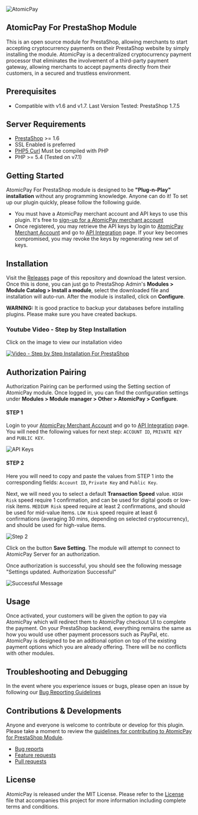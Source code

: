 ![AtomicPay](https://github.com/atomicpay/prestashop-plugin/blob/master/assets/atomicpay-plugin-header.png)
## AtomicPay For PrestaShop Module
This is an open source module for PrestaShop, allowing merchants to start accepting cryptocurrency payments on their PrestaShop website by simply installing the module. AtomicPay is a decentralized cryptocurrency payment processor that eliminates the involvement of a third-party payment gateway, allowing merchants to accept payments directly from their customers, in a secured and trustless environment.

## Prerequisites
* Compatible with v1.6 and v1.7. Last Version Tested: PrestaShop 1.7.5

## Server Requirements

* [PrestaShop](https://www.prestashop.com/en/system-requirements) >= 1.6
* SSL Enabled is preferred
* [PHP5 Curl](http://php.net/manual/en/curl.installation.php) Must be compiled with PHP
* PHP >= 5.4 (Tested on v7.1)

## Getting Started
AtomicPay For PrestaShop module is designed to be **"Plug-n-Play" installation** without any programming knowledge. Anyone can do it! To set up our plugin quickly, please follow the following guide.

- You must have a AtomicPay merchant account and API keys to use this plugin. It's free to [sign-up for a AtomicPay merchant account](https://merchant.atomicpay.io/beta-registration)
- Once registered, you may retrieve the API keys by login to [AtomicPay Merchant Account](https://merchant.atomicpay.io/login) and go to [API Integration](https://merchant.atomicpay.io/apiIntegration) page. If your key becomes compromised, you may revoke the keys by regenerating new set of keys.

## Installation
Visit the [Releases](https://github.com/atomicpay/woocommerce-plugin/releases) page of this repository and download the latest version. Once this is done, you can just go to PrestaShop Admin's **Modules > Module Catalog > Install a module**, select the downloaded file and installation will auto-run. After the module is installed, click on **Configure**.

**WARNING:** It is good practice to backup your databases before installing plugins. Please make sure you have created backups.

### Youtube Video - Step by Step Installation
Click on the image to view our installation video

[![Video - Step by Step Installation For PrestaShop](https://github.com/atomicpay/woocommerce-plugin/blob/master/templates/images/video.png)](https://www.youtube.com/watch?v=AO7Hdkdwr5s)

## Authorization Pairing
Authorization Pairing can be performed using the Setting section of AtomicPay module.
Once logged in, you can find the configuration settings under **Modules > Module manager > Other > AtomicPay > Configure**.

#### STEP 1
Login to your [AtomicPay Merchant Account](https://merchant.atomicpay.io/login) and go to [API Integration](https://merchant.atomicpay.io/apiIntegration) page. You will need the following values for next step: `ACCOUNT ID`, `PRIVATE KEY` and `PUBLIC KEY`.

![API Keys](https://github.com/atomicpay/woocommerce-plugin/blob/master/templates/images/getting-keys.png)

#### STEP 2
Here you will need to copy and paste the values from STEP 1 into the corresponding fields: `Account ID`, `Private Key` and `Public Key`.

Next, we will need you to select a default **Transaction Speed** value. `HIGH Risk` speed require 1 confirmation, and can be used for digital goods or low-risk items. `MEDIUM Risk` speed require at least 2 confirmations, and should be used for mid-value items. `LOW Risk` speed require at least 6 confirmations (averaging 30 mins, depending on selected cryptocurrency), and should be used for high-value items.

![Step 2](https://github.com/atomicpay/woocommerce-plugin/blob/master/templates/images/authorization.png)

Click on the button **Save Setting**. The module will attempt to connect to AtomicPay Server for an authorization.

Once authorization is successful, you should see the following message "Settings updated. Authorization Successful"

![Successful Message](https://github.com/atomicpay/woocommerce-plugin/blob/master/templates/images/success.png)

## Usage
Once activated, your customers will be given the option to pay via AtomicPay which will redirect them to AtomicPay checkout UI to complete the payment. On your PrestaShop backend, everything remains the same as how you would use other payment processors such as PayPal, etc. AtomicPay is designed to be an addtional option on top of the existing payment options which you are already offering. There will be no conflicts with other modules.

## Troubleshooting and Debugging
In the event where you experience issues or bugs, please open an issue by following our [Bug Reporting Guidelines](CONTRIBUTING.md#bugs)

## Contributions & Developments
Anyone and everyone is welcome to contribute or develop for this plugin. Please take a moment to review the [guidelines for contributing to AtomicPay for PrestaShop Module](https://github.com/atomicpay/prestashop-plugin/blob/master/CONTRIBUTING.md).

- [Bug reports](CONTRIBUTING.md#bugs)
- [Feature requests](CONTRIBUTING.md#features)
- [Pull requests](CONTRIBUTING.md#pull-requests)

## License
AtomicPay is released under the MIT License. Please refer to the [License](https://github.com/atomicpay/prestashop-plugin/blob/master/LICENSE) file that accompanies this project for more information including complete terms and conditions.
